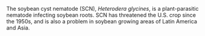 [//]: # (Created by ./bin/manage_files.pl from ./species/Heterodera_glycines/Heterodera_glycines.about.html on Thu Jun 11 13:44:23 2020)
The soybean cyst nematode (SCN), _Heterodera glycines_, is a plant-parasitic nematode infecting soybean roots. SCN has threatened the U.S. crop since the 1950s, and is also a problem in soybean growing areas of Latin America and Asia.
